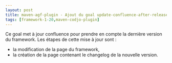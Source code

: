 ```yaml
---
layout: post
title: maven-agf-plugin - Ajout du goal update-confluence-after-release
tags: [framework-1-20,maven-codjo-plugin]
---
```

Ce goal met à jour confluence pour prendre en compte la dernière version du framework.
Les étapes de cette mise à jour sont :
* la modification de la page du framework,
* la création de la page contenant le changelog de la nouvelle version.
